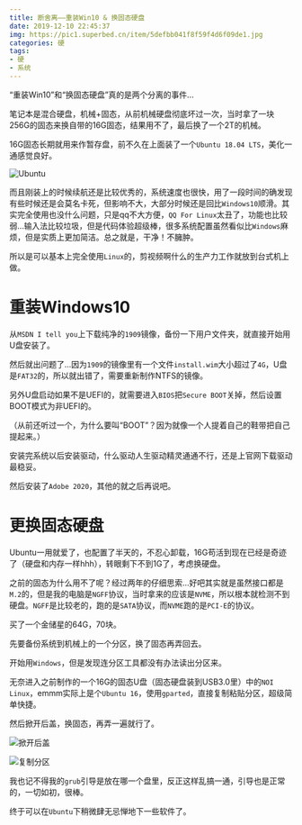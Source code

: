 ```yaml
---
title: 断舍离——重装Win10 & 换固态硬盘
date: 2019-12-10 22:45:37
img: https://pic1.superbed.cn/item/5defbb041f8f59f4d6f09de1.jpg
categories: 硬
tags:
- 硬
- 系统
---
```


“重装Win10”和“换固态硬盘”真的是两个分离的事件...

笔记本是混合硬盘，机械+固态，从前机械硬盘彻底坏过一次，当时拿了一块256G的固态来换自带的16G固态，结果用不了，最后换了一个2T的机械。

16G固态长期就用来作暂存盘，前不久在上面装了一个`Ubuntu 18.04 LTS`，美化一通感觉良好。

![Ubuntu](https://pic.superbed.cn/item/5defb5361f8f59f4d6ec43ef.png)

而且刚装上的时候续航还是比较优秀的，系统速度也很快，用了一段时间的确发现有些时候还是会莫名卡死，但影响不大，大部分时候还是回比`Windows10`顺滑。其实完全使用也没什么问题，只是qq不大方便，`QQ For Linux`太丑了，功能也比较弱...输入法比较垃圾，但是代码体验超级棒，很多系统配置虽然看似比`Windows`麻烦，但是实质上更加简洁。总之就是，干净！不臃肿。

所以是可以基本上完全使用`Linux`的，剪视频啊什么的生产力工作就放到台式机上做。

# 重装Windows10

从`MSDN I tell you`上下载纯净的`1909`镜像，备份一下用户文件夹，就直接开始用U盘安装了。

然后就出问题了...因为`1909`的镜像里有一个文件`install.wim`大小超过了`4G`，U盘是`FAT32`的，所以就出错了，需要重新制作NTFS的镜像。

另外U盘启动如果不是UEFI的，就需要进入`BIOS`把`Secure BOOT`关掉，然后设置BOOT模式为非UEFI的。

（从前还听过一个，为什么要叫“BOOT”？因为就像一个人提着自己的鞋带把自己提起来。）

安装完系统以后安装驱动，什么驱动人生驱动精灵通通不行，还是上官网下载驱动最稳妥。

然后安装了`Adobe 2020`，其他的就之后再说吧。

# 更换固态硬盘

Ubuntu一用就爱了，也配置了半天的，不忍心卸载，16G苟活到现在已经是奇迹了（硬盘和内存一样hhh），转眼剩下不到1G了，考虑换硬盘。

之前的固态为什么用不了呢？经过两年的仔细思索...好吧其实就是虽然接口都是`M.2`的，但是我的电脑是`NGFF`协议，当时拿来的应该是`NVME`，所以根本就检测不到硬盘。`NGFF`是比较老的，跑的是`SATA`协议，而`NVME`跑的是`PCI-E`的协议。

买了一个金储星的64G，70块。

先要备份系统到机械上的一个分区，换了固态再弄回去。

开始用`Windows`，但是发现连分区工具都没有办法读出分区来。

无奈进入之前制作的一个16G的固态U盘（固态硬盘装到USB3.0里）中的`NOI Linux`，emmm实际上是个`Ubuntu 16`，使用`gparted`，直接复制粘贴分区，超级简单快捷。

然后掀开后盖，换固态，再弄一遍就行了。

![掀开后盖](https://pic1.superbed.cn/item/5defbb041f8f59f4d6f09de1.jpg)

![复制分区](https://pic3.superbed.cn/item/5defbac61f8f59f4d6f06b20.png)

我也记不得我的`grub`引导是放在哪一个盘里，反正这样乱搞一通，引导也是正常的，一切如初，很棒。

终于可以在`Ubuntu`下稍微肆无忌惮地下一些软件了。
